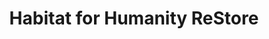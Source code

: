 ---
title: "Habitat for Humanity ReStore"
url: /woodstock/habitat-for-humanity-restore/
shop: Gebrauchtwaren
---